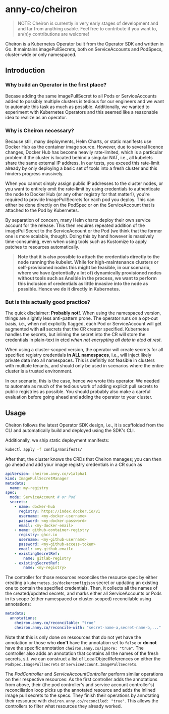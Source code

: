 # anny-co/cheiron

> NOTE: Cheiron is currently in very early stages of development and and far
> from anything usable. Feel free to contribute if you want to, an(n)y
> contributions are welcome!

Cheiron is a Kubernetes Operator built from the Operator SDK and written in Go.
It maintains imagePullSecrets, both on ServiceAccounts and PodSpecs,
cluster-wide or only namespaced.

## Introduction

### Why build an Operator in the first place?

Becase adding the same imagePullSecret to all Pods or ServiceAccounts added to
possibly multiple clusters is tedious for our engineers and we want to automate
this task as much as possible. Additionally, we wanted to experiment with
Kubernetes Operators and this seemed like a reasonable idea to realize as an
operator.

### Why is Cheiron necessary?

Because still, many deployments, Helm Charts, or static manifests use Docker Hub
as the container image source. However, due to several licence changes, Docker
Hub has become heavily rate-limited, which is a particular problem if the
cluster is located behind a singular NAT, i.e., all kubelets share the same
external IP address. In our tests, you exceed this rate-limit already by only
deploying a basic set of tools into a fresh cluster and this hinders progress
massively. 

When you cannot simply assign public IP addresses to the cluster nodes, or you
want to entirely omit the rate-limit by using credentials to authenticate the
node to Docker Hub (or any other registry for that matter!), you're required to
provide ImagePullSecrets for each pod you deploy. This can either be done
directly on the PodSpec or on the ServiceAccount that is attached to the Pod by
Kubernetes.

By separation of concern, many Helm charts deploy their own service account for
the release. This then requires repeated addition of the imagePullSecret to the
ServiceAccount or the Pod (we think that the former one is more scalable,
though). Doing this by hand however is massively time-consuming, even when using
tools such as Kustomize to apply patches to resources automatically.

> **Note that it is also possible to attach the credentials directly to the node
> running the kubelet. While for high-maintenance clusters or self-provisioned
> nodes this might be feasible, in our scenario, where we have (potentially a
> lot of) dynamically provisioned nodes without tools such as Ansible in the
> process, we want to perform this inclusion of credentials as little invasive
> into the node as possible. Hence we do it directly in Kubernetes.**

### But is this actually good practice?

The quick disclaimer: **Probably not!**. When using the namespaced version,
things are slightly less anti-pattern prone. The operator runs on a opt-out
basis, i.e., when not explicitly flagged, each Pod or ServiceAccount will get
augmented with **all** secrets that the CR creator specified. Kubernetes handles
the secrets, but inlining the secret into the CR will store the credentials in
plain-text in etcd *when not encrypting all data in etcd at rest*.

When using a cluster-scoped version, the operator will create secrets for all
specified registry credentials **in ALL namespaces**, i.e., will inject likely
private data into all namespaces. This is definitly not feasible in clusters
with multiple tenants, and should only be used in scenarios where the entire
cluster is a trusted environment.

In our scenario, this is the case, hence we wrote this operator. We needed to
automate as much of the tedious work of adding explicit pull secrets to 
public registries as possible. You should probably also make a careful evaluation
before going ahead and adding the operator to your cluster.

## Usage

Cheiron follows the latest Operator SDK design, i.e., it is scaffolded from the
CLI and automatically build and deployed using the SDK's CLI.

Additionally, we ship static deployment manifests:

```sh
kubectl apply -f config/manifests/
```

After that, the cluster knows the CRDs that Cheiron manages; you can then go
ahead and add your image registry credentials in a CR such as

```YAML
apiVersion: cheiron.anny.co/v1alpha1
kind: ImagePullSecretManager
metadata:
  name: my-registry
spec:
  mode: ServiceAccount # or Pod
  secrets:
    - name: docker-hub
      registry: https://index.docker.io/v1
      username: <my-docker-username>
      password: <my-docker-password>
      email: <my-docker-email>
    - name: github-container-registry
      registry: ghcr.io
      username: <my-github-username>
      password: <my-github-access-token>
      email: <my-github-email>
    - existingSecretRef:
        name: gitlab-registry
    - existingSecretRef:
        name: <my-registry>
```

The controller for those resources reconciles the resource spec by either
creating a `kubernetes.io/dockerconfigjson` secret or updating an existing one
to contain the specified credentials. Then, it collects all the names of the
created/updated secrets, and marks either all ServiceAccounts or Pods in its
scope (either namespaced or cluster-scoped) reconcilable using annotations:
```YAML
metadata:
  annotations:
    cheiron.anny.co/reconcilable: "true"
    cheiron.anny.co/reconcile-with: "secret-name-a,secret-name-b,..."
```

Note that this is only done on ressources that do not yet have the annotation or
those who **don't** have the annotation set to `false` or **do not** have the
specific annotation `cheiron.anny.co/ignore: "true"`. The controller also adds
an annotation that contains all the names of the fresh secrets, s.t. we can
construct a list of LocalObjectReferences on either the
`PodSpec.ImagePullSecrets` or `ServiceAccount.ImagePullSecrets`.

The *PodController* and *ServiceAccountController* perform similar operations on
their respective resources: As the first controller adds the annotations from
above, their (the pod controller's and service account controller's)
reconciliation loop picks up the annotated resource and adds the inlined image
pull secrets to the specs. They finish their operations by annotating their
ressource with `cheiron.anny.co/reconciled: "true"`. This allows the controllers
to filter what resources they already worked.